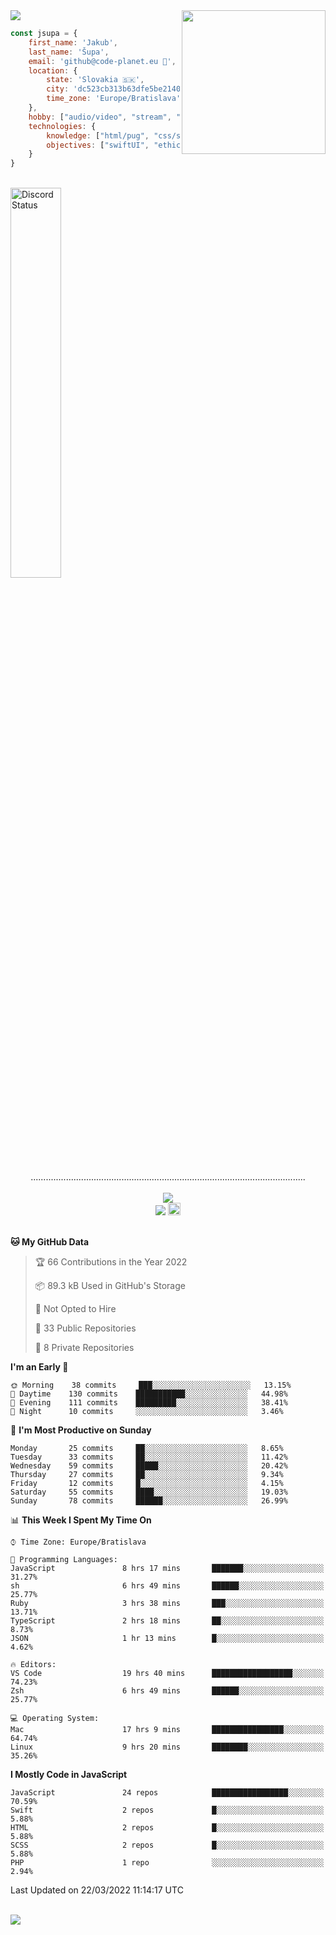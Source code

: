 
<img src="https://creepy-corp.eu/pika-bg.png">
<img align='right' src="https://creepy-corp.eu/pika.gif" width="230">
<br>

```js
const jsupa = {
    first_name: 'Jakub',
    last_name: 'Šupa',
    email: 'github@code-planet.eu 📧',
    location: {
        state: 'Slovakia 🇸🇰',
        city: 'dc523cb313b63dfe5be2140b0c05b3bc',
        time_zone: 'Europe/Bratislava'
    },
    hobby: ["audio/video", "stream", "3D modelling/printing", "crypto (XRP 🤍)", "IoT/DIY", "tech"],
    technologies: {
        knowledge: ["html/pug", "css/scss", "javascript/jquery", "vue/react", "nodejs", "ruby on rails", "php", "pgsql/mysql"],
        objectives: ["swiftUI", "ethical hacking", "boost all knowledge to master class"]
    }
}

  ```

<br>
<a href="https://discord.gg/DqWrEvyWX7" target="_blank">
<img width="40%" alt="Discord Status" src="https://lanyard.cnrad.dev/api/616613956676485122?borderRadius=6px&bg=161b22">
</a>
<br>
<p align="center">
.............................................................................................................
<br><br>
<a href="https://wakatime.com/@698e3ae2-2e7a-4cf6-a9e7-192f2b7d1525"><img src="https://wakatime.com/badge/user/698e3ae2-2e7a-4cf6-a9e7-192f2b7d1525.svg"></a><br>
<img src="https://visitor-badge.laobi.icu/badge?page_id=jsupa.jsupa">
<a href='https://ko-fi.com/Y8Y246Y0V' target='_blank'>
    <img src="https://img.shields.io/badge/buy%20me%20a%20coffee-donate-yellow.svg" alt="Buy Me A Coffee donate button" height="20px"/>
</a>
<br><br>

<!--START_SECTION:waka-->
**🐱 My GitHub Data** 

> 🏆 66 Contributions in the Year 2022
 > 
> 📦 89.3 kB Used in GitHub's Storage 
 > 
> 🚫 Not Opted to Hire
 > 
> 📜 33 Public Repositories 
 > 
> 🔑 8 Private Repositories  
 > 
**I'm an Early 🐤** 

```text
🌞 Morning    38 commits     ███░░░░░░░░░░░░░░░░░░░░░░   13.15% 
🌆 Daytime    130 commits    ███████████░░░░░░░░░░░░░░   44.98% 
🌃 Evening    111 commits    █████████░░░░░░░░░░░░░░░░   38.41% 
🌙 Night      10 commits     ░░░░░░░░░░░░░░░░░░░░░░░░░   3.46%

```
📅 **I'm Most Productive on Sunday** 

```text
Monday       25 commits     ██░░░░░░░░░░░░░░░░░░░░░░░   8.65% 
Tuesday      33 commits     ██░░░░░░░░░░░░░░░░░░░░░░░   11.42% 
Wednesday    59 commits     █████░░░░░░░░░░░░░░░░░░░░   20.42% 
Thursday     27 commits     ██░░░░░░░░░░░░░░░░░░░░░░░   9.34% 
Friday       12 commits     █░░░░░░░░░░░░░░░░░░░░░░░░   4.15% 
Saturday     55 commits     ████░░░░░░░░░░░░░░░░░░░░░   19.03% 
Sunday       78 commits     ██████░░░░░░░░░░░░░░░░░░░   26.99%

```


📊 **This Week I Spent My Time On** 

```text
⌚︎ Time Zone: Europe/Bratislava

💬 Programming Languages: 
JavaScript               8 hrs 17 mins       ███████░░░░░░░░░░░░░░░░░░   31.27% 
sh                       6 hrs 49 mins       ██████░░░░░░░░░░░░░░░░░░░   25.77% 
Ruby                     3 hrs 38 mins       ███░░░░░░░░░░░░░░░░░░░░░░   13.71% 
TypeScript               2 hrs 18 mins       ██░░░░░░░░░░░░░░░░░░░░░░░   8.73% 
JSON                     1 hr 13 mins        █░░░░░░░░░░░░░░░░░░░░░░░░   4.62%

🔥 Editors: 
VS Code                  19 hrs 40 mins      ██████████████████░░░░░░░   74.23% 
Zsh                      6 hrs 49 mins       ██████░░░░░░░░░░░░░░░░░░░   25.77%

💻 Operating System: 
Mac                      17 hrs 9 mins       ████████████████░░░░░░░░░   64.74% 
Linux                    9 hrs 20 mins       ████████░░░░░░░░░░░░░░░░░   35.26%

```

**I Mostly Code in JavaScript** 

```text
JavaScript               24 repos            █████████████████░░░░░░░░   70.59% 
Swift                    2 repos             █░░░░░░░░░░░░░░░░░░░░░░░░   5.88% 
HTML                     2 repos             █░░░░░░░░░░░░░░░░░░░░░░░░   5.88% 
SCSS                     2 repos             █░░░░░░░░░░░░░░░░░░░░░░░░   5.88% 
PHP                      1 repo              ░░░░░░░░░░░░░░░░░░░░░░░░░   2.94%

```



 Last Updated on 22/03/2022 11:14:17 UTC
<!--END_SECTION:waka-->

</p><br>
<img src="https://creepy-corp.eu/pika-bg-bottom.png">
